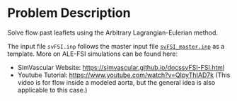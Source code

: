 
# **Problem Description**

Solve flow past leaflets using the Arbitrary Lagrangian-Eulerian method.

The input file `svFSI.inp` follows the master input file [`svFSI_master.inp`](./svFSI_master.inp) as a template. More on ALE-FSI simulations can be found here:
- SimVascular Website: https://simvascular.github.io/docssvFSI-FSI.html
- Youtube Tutorial: https://www.youtube.com/watch?v=QIpyThIAD7k (This video is for flow inside a modeled aorta, but the general idea is also applicable to this case.)

